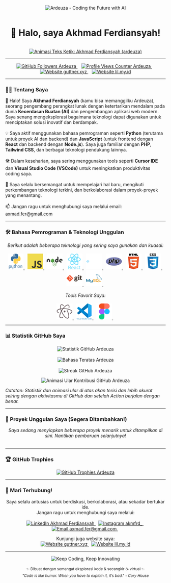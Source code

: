 <p align="center">
  <img src="https://raw.githubusercontent.com/ardeuza/ardeuza/main/assets/header_coding.gif" alt="Ardeuza - Coding the Future with AI" width="700"/>
</p>

<div id="user-content-toc" align="center">
  <h1 style="display: inline-block">👋 Halo, saya Akhmad Ferdiansyah!</h1>
  </div>

<p align="center">
  <a href="https://github.com/ardeuza">
    <img src="https://readme-typing-svg.herokuapp.com?font=Inter&size=26&pause=1000&color=00AEEF&center=true&vCenter=true&width=580&lines=Selamat+Datang+di+Profil+GitHub+Saya!;Pengembang+Perangkat+Lunak;Antusias+pada+Kecerdasan+Buatan+(AI);Sering+menggunakan+Python,+JavaScript,+&+React;Mari+Berkoneksi+dan+Berkolaborasi!" alt="Animasi Teks Ketik: Akhmad Ferdiansyah (ardeuza)" />
  </a>
</p>

---

<div align="center">
  <a href="https://github.com/ardeuza?tab=followers">
    <img src="https://img.shields.io/github/followers/ardeuza?label=Followers&style=for-the-badge&logo=github&color=34D399" alt="GitHub Followers Ardeuza" />
  </a>&nbsp;&nbsp;
  <a href="https://github.com/ardeuza">
    <img src="https://komarev.com/ghpvc/?username=ardeuza&label=Profile%20Views&color=8B5CF6&style=for-the-badge" alt="Profile Views Counter Ardeuza" />
  </a>&nbsp;&nbsp;
  <a href="https://guttner.xyz" target="_blank">
    <img src="https://img.shields.io/badge/Website-guttner.xyz-blue?style=for-the-badge&logo=google-chrome&logoColor=white" alt="Website guttner.xyz"/>
  </a>&nbsp;&nbsp;
  <a href="https://lil.my.id" target="_blank">
    <img src="https://img.shields.io/badge/Website-lil.my.id-green?style=for-the-badge&logo=google-chrome&logoColor=white" alt="Website lil.my.id"/>
  </a>
</div>

---

### 👨‍💻 Tentang Saya

<p align="left">
  🚀 Halo! Saya <strong>Akhmad Ferdiansyah</strong> (kamu bisa memanggilku Ardeuza), seorang pengembang perangkat lunak dengan ketertarikan mendalam pada dunia <strong>Kecerdasan Buatan (AI)</strong> dan pengembangan aplikasi web modern. Saya senang mengeksplorasi bagaimana teknologi dapat digunakan untuk menciptakan solusi inovatif dan berdampak.
  <br><br>
  💡 Saya aktif menggunakan bahasa pemrograman seperti <strong>Python</strong> (terutama untuk proyek AI dan backend) dan <strong>JavaScript</strong> (untuk frontend dengan <strong>React</strong> dan backend dengan <strong>Node.js</strong>). Saya juga familiar dengan <strong>PHP</strong>, <strong>Tailwind CSS</strong>, dan berbagai teknologi pendukung lainnya.
  <br><br>
  🛠️ Dalam keseharian, saya sering menggunakan tools seperti <strong>Cursor IDE</strong> dan <strong>Visual Studio Code (VSCode)</strong> untuk meningkatkan produktivitas coding saya.
  <br><br>
  🌱 Saya selalu bersemangat untuk mempelajari hal baru, mengikuti perkembangan teknologi terkini, dan berkolaborasi dalam proyek-proyek yang menantang.
  <br><br>
  📫 Jangan ragu untuk menghubungi saya melalui email: <a href="mailto:axmad.fer@gmail.com">axmad.fer@gmail.com</a>
</p>

---

### 🛠️ Bahasa Pemrograman & Teknologi Unggulan

<p align="center">
  <em>Berikut adalah beberapa teknologi yang sering saya gunakan dan kuasai:</em>
  <br><br>
  <a href="https://www.python.org" target="_blank" rel="noreferrer"> <img src="https://raw.githubusercontent.com/devicons/devicon/master/icons/python/python-original-wordmark.svg" alt="Python" width="50" height="50"/> </a>&nbsp;
  <a href="https://developer.mozilla.org/en-US/docs/Web/JavaScript" target="_blank" rel="noreferrer"> <img src="https://raw.githubusercontent.com/devicons/devicon/master/icons/javascript/javascript-original.svg" alt="JavaScript" width="50" height="50"/> </a>&nbsp;
  <a href="https://nodejs.org" target="_blank" rel="noreferrer"> <img src="https://raw.githubusercontent.com/devicons/devicon/master/icons/nodejs/nodejs-original-wordmark.svg" alt="Node.js" width="50" height="50"/> </a>&nbsp;
  <a href="https://reactjs.org/" target="_blank" rel="noreferrer"> <img src="https://raw.githubusercontent.com/devicons/devicon/master/icons/react/react-original-wordmark.svg" alt="React" width="50" height="50"/> </a>&nbsp;
  <a href="https://tailwindcss.com/" target="_blank" rel="noreferrer"> <img src="https://raw.githubusercontent.com/devicons/devicon/master/icons/tailwindcss/tailwindcss-original-wordmark.svg" alt="Tailwind CSS" width="50" height="50"/> </a>&nbsp;
  <a href="https://www.php.net" target="_blank" rel="noreferrer"> <img src="https://raw.githubusercontent.com/devicons/devicon/master/icons/php/php-original.svg" alt="PHP" width="50" height="50"/> </a>&nbsp;
  <a href="https://www.w3.org/html/" target="_blank" rel="noreferrer"> <img src="https://raw.githubusercontent.com/devicons/devicon/master/icons/html5/html5-original-wordmark.svg" alt="HTML5" width="50" height="50"/> </a>&nbsp;
  <a href="https://www.w3schools.com/css/" target="_blank" rel="noreferrer"> <img src="https://raw.githubusercontent.com/devicons/devicon/master/icons/css3/css3-original-wordmark.svg" alt="CSS3" width="50" height="50"/> </a>&nbsp;
  <a href="https://git-scm.com/" target="_blank" rel="noreferrer"> <img src="https://raw.githubusercontent.com/devicons/devicon/master/icons/git/git-original-wordmark.svg" alt="Git" width="50" height="50"/> </a>&nbsp;
  <a href="https://www.mysql.com/" target="_blank" rel="noreferrer"> <img src="https://raw.githubusercontent.com/devicons/devicon/master/icons/mysql/mysql-original-wordmark.svg" alt="MySQL" width="50" height="50"/> </a>&nbsp;
  <br><br>
  <em>Tools Favorit Saya:</em>
  <br><br>
  <a href="https://cursor.sh/" target="_blank" rel="noreferrer"> <img src="https://raw.githubusercontent.com/devicons/devicon/master/icons/atom/atom-original.svg" alt="Cursor IDE (placeholder icon)" width="50" height="50"/> </a>&nbsp;
  <a href="https://code.visualstudio.com/" target="_blank" rel="noreferrer"> <img src="https://raw.githubusercontent.com/devicons/devicon/master/icons/vscode/vscode-original-wordmark.svg" alt="Visual Studio Code" width="50" height="50"/> </a>&nbsp;
  <a href="https://www.figma.com/" target="_blank" rel="noreferrer"> <img src="https://raw.githubusercontent.com/devicons/devicon/master/icons/figma/figma-original.svg" alt="Figma" width="50" height="50"/> </a>&nbsp;
</p>

---

### 📊 Statistik GitHub Saya

<p align="center">
  <img src="https://github-readme-stats.vercel.app/api?username=ardeuza&show_icons=true&locale=id&theme=tokyonight&hide_border=true&rank_icon=github&card_width=490" alt="Statistik GitHub Ardeuza" />
  <br><br>
  <img src="https://github-readme-stats.vercel.app/api/top-langs/?username=ardeuza&layout=compact&locale=id&theme=tokyonight&hide_border=true&card_width=490" alt="Bahasa Teratas Ardeuza" />
  <br><br>
  <img src="https://github-readme-streak-stats.herokuapp.com/?user=ardeuza&theme=tokyonight&hide_border=true&locale=id" alt="Streak GitHub Ardeuza"/>
</p>

<p align="center">
  <picture>
    <source media="(prefers-color-scheme: dark)" srcset="https://raw.githubusercontent.com/ardeuza/ardeuza/main/output/github-contribution-grid-snake-dark.svg" />
    <source media="(prefers-color-scheme: light)" srcset="https://raw.githubusercontent.com/ardeuza/ardeuza/main/output/github-contribution-grid-snake.svg" />
    <img alt="Animasi Ular Kontribusi GitHub Ardeuza" src="https://raw.githubusercontent.com/ardeuza/ardeuza/main/output/github-contribution-grid-snake.svg" />
  </picture>
</p>

*Catatan: Statistik dan animasi ular di atas akan terisi dan lebih akurat seiring dengan aktivitasmu di GitHub dan setelah Action berjalan dengan benar.*

---

### 🚀 Proyek Unggulan Saya (Segera Ditambahkan!)

<p align="center">
  <em>Saya sedang menyiapkan beberapa proyek menarik untuk ditampilkan di sini. Nantikan pembaruan selanjutnya!</em>
  <br><br>
  </p>

---

### 🏆 GitHub Trophies

<p align="center">
  <a href="https://github.com/ryo-ma/github-profile-trophy">
    <img src="https://github-profile-trophy.vercel.app/?username=ardeuza&theme=tokyonight&column=7&margin-w=15&margin-h=15&no-bg=true&no-frame=true&rank=-C" alt="GitHub Trophies Ardeuza"/>
  </a>
  </p>

---

### 🤝 Mari Terhubung!

<p align="center">
  Saya selalu antusias untuk berdiskusi, berkolaborasi, atau sekadar bertukar ide. <br>Jangan ragu untuk menghubungi saya melalui:
  <br><br>
  <a href="https://www.linkedin.com/in/akhmadferdiansyah" target="_blank">
    <img src="https://img.shields.io/badge/LinkedIn-Akhmad%20Ferdiansyah-0077B5?style=for-the-badge&logo=linkedin&logoColor=white" alt="LinkedIn Akhmad Ferdiansyah"/>
  </a>&nbsp;
  <a href="https://www.instagram.com/akmfrd_" target="_blank">
    <img src="https://img.shields.io/badge/Instagram-akmfrd_-E4405F?style=for-the-badge&logo=instagram&logoColor=white" alt="Instagram akmfrd_"/>
  </a>&nbsp;
  <a href="mailto:axmad.fer@gmail.com" target="_blank">
    <img src="https://img.shields.io/badge/Gmail-axmad.fer@gmail.com-D14836?style=for-the-badge&logo=gmail&logoColor=white" alt="Email axmad.fer@gmail.com"/>
  </a>&nbsp;
</p>
<p align="center">
  Kunjungi juga website saya:
  <br>
  <a href="https://guttner.xyz" target="_blank">
    <img src="https://img.shields.io/badge/Personal_Website-guttner.xyz-8A2BE2?style=flat-square" alt="Website guttner.xyz"/>
  </a>&nbsp;
  <a href="https://lil.my.id" target="_blank">
    <img src="https://img.shields.io/badge/Another_Site-lil.my.id-32CD32?style=flat-square" alt="Website lil.my.id"/>
  </a>
</p>

---

<p align="center">
  <img src="https://raw.githubusercontent.com/ardeuza/ardeuza/main/assets/footer_wave.gif" alt="Keep Coding, Keep Innovating" width="500">
</p>

<p align="center">
  <small>✨ Dibuat dengan semangat eksplorasi kode & secangkir ☕ virtual ✨</small>
  <br>
  <small><i>"Code is like humor. When you have to explain it, it’s bad." - Cory House</i></small>
</p>
